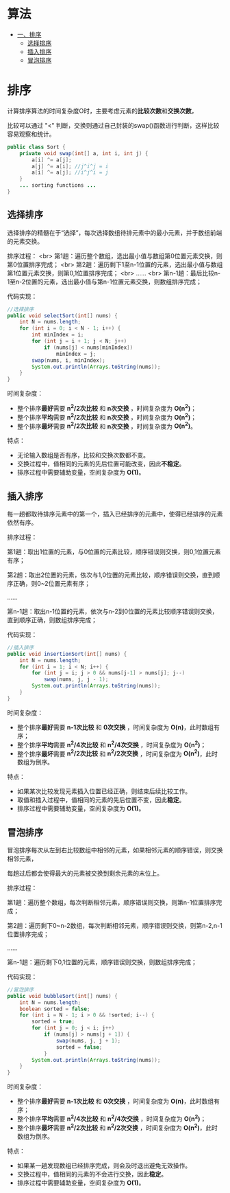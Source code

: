 # 算法

<!-- GFM-TOC -->
* [一、排序](#一排序)
    * [选择排序](#选择排序)
	* [插入排序](#插入排序)
    * [冒泡排序](#冒泡排序)
    


# 排序
计算排序算法的时间复杂度O时，主要考虑元素的**比较次数**和**交换次数**，

比较可以通过 "<" 判断，交换则通过自己封装的swap()函数进行判断，这样比较容易观察和统计。

```java
public class Sort {
    private void swap(int[] a, int i, int j) {
        a[i] ^= a[j];
        a[j] ^= a[i]; //j^i^j = i
        a[i] ^= a[j]; //i^j^i = j
    }
    ... sorting functions ...
}
```


## 选择排序
选择排序的精髓在于“选择”，每次选择数组待排元素中的最小元素，并于数组前端的元素交换。

排序过程：
<br\>
第1趟：遍历整个数组，选出最小值与数组第0位置元素交换，则第0位置排序完成；
<br\>
第2趟：遍历剩下1至n-1位置的元素，选出最小值与数组第1位置元素交换，则第0,1位置排序完成；
<br\>
......
<br\>
第n-1趟：最后比较n-1至n-2位置的元素，选出最小值与第n-1位置元素交换，则数组排序完成；

代码实现：
```java
//选择排序
public void selectSort(int[] nums) {
    int N = nums.length;
    for (int i = 0; i < N - 1; i++) {
        int minIndex = i;
        for (int j = i + 1; j < N; j++)
            if (nums[j] < nums[minIndex])
                minIndex = j;
        swap(nums, i, minIndex);
        System.out.println(Arrays.toString(nums));
    }
}
```

时间复杂度：
- 整个排序**最好**需要 **n<sup>2</sup>/2次比较** 和 **n次交换** ，时间复杂度为 **O(n<sup>2</sup>)**；
- 整个排序**平均**需要 **n<sup>2</sup>/2次比较** 和 **n次交换** ，时间复杂度为 **O(n<sup>2</sup>)**；
- 整个排序**最坏**需要 **n<sup>2</sup>/2次比较** 和 **n次交换** ，时间复杂度为 **O(n<sup>2</sup>)**。

特点：
- 无论输入数组是否有序，比较和交换次数都不变。
- 交换过程中，值相同的元素的先后位置可能改变，因此**不稳定**。
- 排序过程中需要辅助变量，空间复杂度为 **O(1)**。


## 插入排序
每一趟都取待排序元素中的第一个，插入已经排序的元素中，使得已经排序的元素依然有序。

排序过程：

第1趟：取出1位置的元素，与0位置的元素比较，顺序错误则交换，则0,1位置元素有序；

第2趟：取出2位置的元素，依次与1,0位置的元素比较，顺序错误则交换，直到顺序正确，则0~2位置元素有序；

......

第n-1趟：取出n-1位置的元素，依次与n-2到0位置的元素比较顺序错误则交换，直到顺序正确，则数组排序完成；

代码实现：
```java
//插入排序
public void insertionSort(int[] nums) {
    int N = nums.length;
    for (int i = 1; i < N; i++) {
        for (int j = i; j > 0 && nums[j-1] > nums[j]; j--)
            swap(nums, j, j - 1);
        System.out.println(Arrays.toString(nums));
    }
}
```

时间复杂度：
- 整个排序**最好**需要 **n-1次比较** 和 **0次交换** ，时间复杂度为 **O(n)**，此时数组有序；
- 整个排序**平均**需要 **n<sup>2</sup>/4次比较** 和 **n<sup>2</sup>/4次交换** ，时间复杂度为 **O(n<sup>2</sup>)**；
- 整个排序**最坏**需要 **n<sup>2</sup>/2次比较** 和 **n<sup>2</sup>/2次交换** ，时间复杂度为 **O(n<sup>2</sup>)**，此时数组为倒序。

特点：
- 如果某次比较发现元素插入位置已经正确，则结束后续比较工作。
- 取值和插入过程中，值相同的元素的先后位置不变，因此**稳定**。
- 排序过程中需要辅助变量，空间复杂度为 **O(1)**。


## 冒泡排序
冒泡排序每次从左到右比较数组中相邻的元素，如果相邻元素的顺序错误，则交换相邻元素，

每趟过后都会使得最大的元素被交换到剩余元素的末位上。

排序过程：

第1趟：遍历整个数组，每次判断相邻元素，顺序错误则交换，则第n-1位置排序完成；

第2趟：遍历剩下0~n-2数组，每次判断相邻元素，顺序错误则交换，则第n-2,n-1位置排序完成；

......

第n-1趟：遍历剩下0,1位置的元素，顺序错误则交换，则数组排序完成；

代码实现：
```java
//冒泡排序
public void bubbleSort(int[] nums) {
    int N = nums.length;
    boolean sorted = false;
    for (int i = N - 1; i > 0 && !sorted; i--) {
        sorted = true;
        for (int j = 0; j < i; j++)
            if (nums[j] > nums[j + 1]) {
                swap(nums, j, j + 1);
                sorted = false;
            }
        System.out.println(Arrays.toString(nums));
    }
}
```

时间复杂度：
- 整个排序**最好**需要 **n-1次比较** 和 **0次交换** ，时间复杂度为 **O(n)**，此时数组有序；
- 整个排序**平均**需要 **n<sup>2</sup>/4次比较** 和 **n<sup>2</sup>/4次交换** ，时间复杂度为 **O(n<sup>2</sup>)**；
- 整个排序**最坏**需要 **n<sup>2</sup>/2次比较** 和 **n<sup>2</sup>/2次交换** ，时间复杂度为 **O(n<sup>2</sup>)**，此时数组为倒序。

特点：
- 如果某一趟发现数组已经排序完成，则会及时退出避免无效操作。
- 交换过程中，值相同的元素的不会进行交换，因此**稳定**。
- 排序过程中需要辅助变量，空间复杂度为 **O(1)**。





